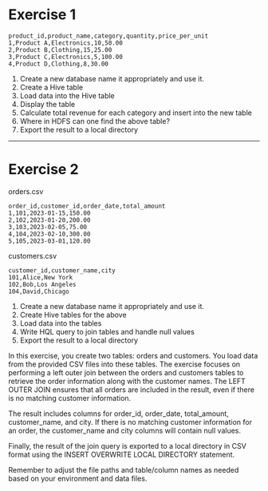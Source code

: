 # Exercise 1
```
product_id,product_name,category,quantity,price_per_unit
1,Product A,Electronics,10,50.00
2,Product B,Clothing,15,25.00
3,Product C,Electronics,5,100.00
4,Product D,Clothing,8,30.00
```

1. Create a new database name it appropriately and use it.
2. Create a Hive table
3. Load data into the Hive table
4. Display the table
5. Calculate total revenue for each category and insert into the new table
6. Where in HDFS can one find the above table?
7.  Export the result to a local directory
***

# Exercise 2
orders.csv
```
order_id,customer_id,order_date,total_amount
1,101,2023-01-15,150.00
2,102,2023-01-20,200.00
3,103,2023-02-05,75.00
4,104,2023-02-10,300.00
5,105,2023-03-01,120.00
```

customers.csv
```
customer_id,customer_name,city
101,Alice,New York
102,Bob,Los Angeles
104,David,Chicago
```

1. Create a new database name it appropriately and use it.
2. Create Hive tables for the above
3. Load data into the tables
4. Write HQL query to join tables and handle null values
5.  Export the result to a local directory

In this exercise, you create two tables: orders and customers. You load data from the provided CSV files into these tables. The exercise focuses on performing a left outer join between the orders and customers tables to retrieve the order information along with the customer names. The LEFT OUTER JOIN ensures that all orders are included in the result, even if there is no matching customer information.

The result includes columns for order_id, order_date, total_amount, customer_name, and city. If there is no matching customer information for an order, the customer_name and city columns will contain null values.

Finally, the result of the join query is exported to a local directory in CSV format using the INSERT OVERWRITE LOCAL DIRECTORY statement.

Remember to adjust the file paths and table/column names as needed based on your environment and data files.